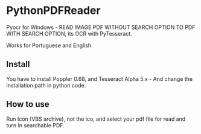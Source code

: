 # PythonPDFReader
Pyocr for Windows - READ IMAGE PDF WITHOUT SEARCH OPTION TO PDF WITH SEARCH OPTION, its OCR with PyTesseract.

Works for Portuguese and English


## Install

You have to install Poppler 0.68, and Tesseract Alpha 5.x - And change the installation path in python code.

## How to use

Run Icon (VBS archive), not the ico, and select your pdf file for read and turn in searchable PDF.

